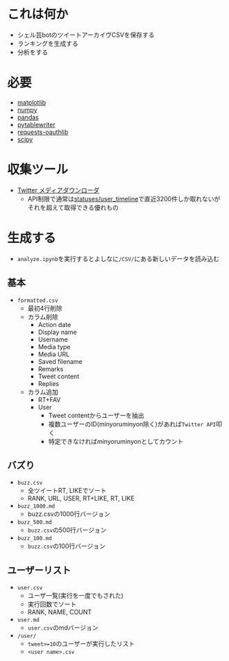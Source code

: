 # これは何か
- シェル芸botのツイートアーカイヴCSVを保存する
- ランキングを生成する
- 分析をする

# 必要
- [matplotlib](https://github.com/matplotlib/matplotlib)
- [numpy](https://github.com/numpy/numpy)
- [pandas](https://github.com/pandas-dev/pandas)
- [pytablewriter](https://github.com/thombashi/pytablewriter)
- [requests-oauthlib](https://github.com/requests/requests-oauthlib)
- [scipy](https://github.com/scipy/scipy)

# 収集ツール
- [Twitter メディアダウンローダ](https://memo.furyutei.work/entry/20160723/1469282864)
  - API制限で通常は[statuses/user_timeline](https://developer.twitter.com/en/docs/tweets/timelines/api-reference/get-statuses-user_timeline)で直近3200件しか取れないがそれを超えて取得できる優れもの
# 生成する
- `analyze.ipynb`を実行するとよしなに`/CSV/`にある新しいデータを読み込む
## 基本
- `formatted.csv`
  - 最初4行削除
  - カラム削除
    - Action date
    - Display name
    - Username
    - Media type
    - Media URL
    - Saved filename
    - Remarks
    - Tweet content
    - Replies
  - カラム追加
    - RT+FAV
    - User
      - Tweet contentからユーザーを抽出
      - 複数ユーザーのID(minyoruminyon除く)があれば`Twitter API`叩く
      - 特定できなければminyoruminyonとしてカウント

## バズり
- `buzz.csv`
  - 全ツイートRT, LIKEでソート
  - RANK, URL, USER, RT+LIKE, RT, LIKE
- `buzz_1000.md`
  - buzz.csvの1000行バージョン
- `buzz_500.md`
  - `buzz.csv`の500行バージョン
- `buzz_100.md`
  - `buzz.csv`の100行バージョン

## ユーザーリスト
- `user.csv`
  - ユーザ一覧(実行を一度でもされた)
  - 実行回数でソート
  - RANK, NAME, COUNT
- `user.md`
  - `user.csv`のmdバージョン
- `/user/`
  - `tweet>=10`のユーザーが実行したリスト
  - `<user name>.csv`
